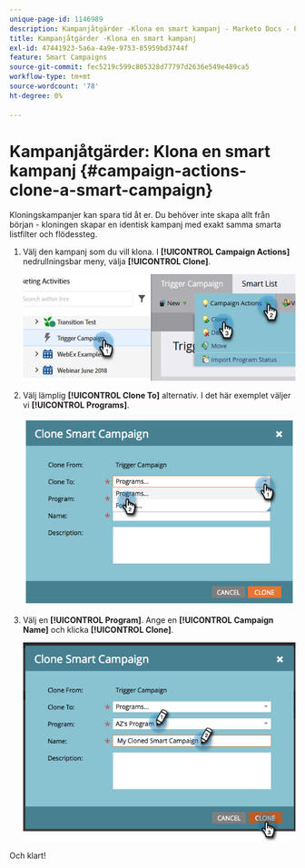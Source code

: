 ```yaml
---
unique-page-id: 1146989
description: Kampanjåtgärder -Klona en smart kampanj - Marketo Docs - Produktdokumentation
title: Kampanjåtgärder -Klona en smart kampanj
exl-id: 47441923-5a6a-4a9e-9753-85959bd3744f
feature: Smart Campaigns
source-git-commit: fec5219c599c805328d77797d2636e549e489ca5
workflow-type: tm+mt
source-wordcount: '78'
ht-degree: 0%

---
```


# Kampanjåtgärder: Klona en smart kampanj {#campaign-actions-clone-a-smart-campaign}

Kloningskampanjer kan spara tid åt er. Du behöver inte skapa allt från början - kloningen skapar en identisk kampanj med exakt samma smarta listfilter och flödessteg.

1. Välj den kampanj som du vill klona. I **[!UICONTROL Campaign Actions]** nedrullningsbar meny, välja **[!UICONTROL Clone]**.

   ![](assets/campaign-actions-clone-a-smart-campaign-1.png)

1. Välj lämplig **[!UICONTROL Clone To]** alternativ. I det här exemplet väljer vi **[!UICONTROL Programs]**.

   ![](assets/campaign-actions-clone-a-smart-campaign-2.png)

1. Välj en **[!UICONTROL Program]**. Ange en **[!UICONTROL Campaign Name]** och klicka **[!UICONTROL Clone]**.

   ![](assets/campaign-actions-clone-a-smart-campaign-3.png)

Och klart!
